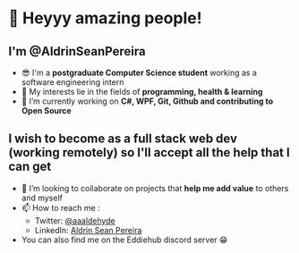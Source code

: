 # 👋 Heyyy amazing people!
## I'm @AldrinSeanPereira

- 😎 I'm a **postgraduate Computer Science student** working as a software engineering intern 
- 👀 My interests lie in the fields of **programming, health & learning**
- 🌱 I’m currently working on **C#, WPF, Git, Github and contributing to Open Source**
 
## I wish to become as a full stack web dev (working remotely) so I'll accept all the help that I can get

- 💞️ I’m looking to collaborate on projects that **help me add value** to others and myself
- 📫 How to reach me :
  - Twitter: [@aaaldehyde](https://twitter.com/aaaldehyde)
  - LinkedIn: [Aldrin Sean Pereira](https://www.linkedin.com/in/aldrinseanpereira/)
- You can also find me on the Eddiehub discord server 😁

<!---
AldrinSeanPereira/AldrinSeanPereira is a ✨ special ✨ repository because its `README.md` (this file) appears on your GitHub profile.
You can click the Preview link to take a look at your changes.
--->
